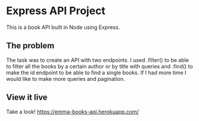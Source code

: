 # Express API Project

This is a book API built in Node using Express.

## The problem

The task was to create an API with two endpoints. I used .filter() to be able to filter all the books by a certain author or by title with queries and .find() to make the id endpoint to be able to find a single books. If I had more time I would like to make more queries and pagination. 

## View it live

Take a look!
https://emma-books-api.herokuapp.com/
